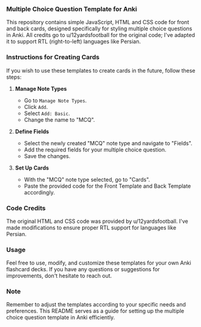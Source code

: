 ### Multiple Choice Question Template for Anki

This repository contains simple JavaScript, HTML and CSS code for front and back cards, designed specifically for styling multiple choice questions in Anki. All credits go to u/12yardsfootball for the original code; I've adapted it to support RTL (right-to-left) languages like Persian.

### Instructions for Creating Cards

If you wish to use these templates to create cards in the future, follow these steps:

1. **Manage Note Types**
   - Go to `Manage Note Types`.
   - Click `Add`.
   - Select `Add: Basic`.
   - Change the name to "MCQ".

2. **Define Fields**
   - Select the newly created "MCQ" note type and navigate to "Fields".
   - Add the required fields for your multiple choice question.
   - Save the changes.

3. **Set Up Cards**
   - With the "MCQ" note type selected, go to "Cards".
   - Paste the provided code for the Front Template and Back Template accordingly.

### Code Credits

The original HTML and CSS code was provided by u/12yardsfootball. I've made modifications to ensure proper RTL support for languages like Persian.

### Usage

Feel free to use, modify, and customize these templates for your own Anki flashcard decks. If you have any questions or suggestions for improvements, don't hesitate to reach out.

### Note

Remember to adjust the templates according to your specific needs and preferences. This README serves as a guide for setting up the multiple choice question template in Anki efficiently.
